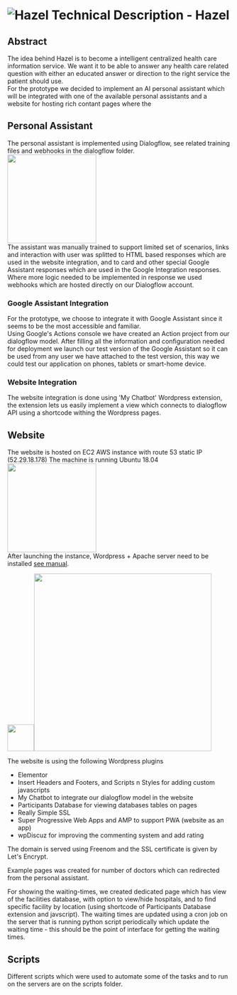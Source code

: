 # ![Hazel](https://hazel.gq/wp-content/uploads/2019/06/robot96.png) Technical Description - Hazel 


## Abstract
The idea behind Hazel is to become a intelligent centralized health care information service. We want it to be able to answer any health care related question with either an educated answer or direction to the right service the patient should use.  
For the prototype we decided to implement an AI personal assistant which will be integrated with one of the available personal assistants  and a website for hosting rich contant pages where the 

## Personal Assistant
The personal assistant is implemented using Dialogflow, see related training files and webhooks in the dialogflow folder.  
<img src="https://upload.wikimedia.org/wikipedia/en/thumb/c/c7/Dialogflow_logo.svg/1280px-Dialogflow_logo.svg.png" width="200"/>  
The assistant was manually trained to support limited set of scenarios, links and interaction with user was splitted to HTML based responses which are used in the website integration, and to card and other special Google Assistant responses which are used in the Google Integration responses. Where more logic needed to be implemented in response we used webhooks which are hosted directly on our Dialogflow account. 

### Google Assistant Integration
For the prototype, we choose to integrate it with Google Assistant since it seems to be the most accessible and familiar.  
Using Google's Actions console we have created an Action project from our dialogflow model. After filling all the information and configuration needed for deployment we launch our test version of the Google Assistant so it can be used from any user we have attached to the test version, this way we could test our application on phones, tablets or smart-home device.

### Website Integration
The website integration is done using 'My Chatbot' Wordpress extension, the extension lets us easily implement a view which connects to dialogflow API using a shortcode withing the Wordpress pages.

## Website

The website is hosted on EC2 AWS instance with route 53 static IP (52.29.18.178)
The machine is running Ubuntu 18.04  
<img src="https://www.securview.com/wp-content/uploads/2018/02/aws-logo.png" width="200"/>  
After launching the instance, Wordpress + Apache server need to be installed [see manual](https://www.digitalocean.com/community/tutorials/how-to-install-wordpress-with-lamp-on-ubuntu-18-04).

<img src="https://s.w.org/style/images/about/WordPress-logotype-wmark.png" width="60"/><img src="https://httpd.apache.org/images/httpd_logo_wide_new.png" width="400"/>   

The website is using the following Wordpress plugins

 * Elementor
 * Insert Headers and Footers, and Scripts n Styles for adding custom javascripts
 * My Chatbot to integrate our dialogflow model in the website
 * Participants Database for viewing databases tables on pages
 * Really Simple SSL
 * Super Progressive Web Apps and AMP to support PWA (website as an app)
 * wpDiscuz for improving the commenting system and add rating

The domain is served using Freenom and the SSL certificate is given by Let's Encrypt.

Example pages was created for number of doctors which can redirected from the personal assistant.  

For showing the waiting-times, we created dedicated page which has view of the facilities database, with option to view/hide hospitals, and to find specific facility by location (using shortcode of Participants Database extension and javscript). The waiting times are updated using a cron job on the server that is running python script periodically which update the waiting time - this should be the point of interface for getting the waiting times.

## Scripts
Different scripts which were used to automate some of the tasks and to run on the servers are on the scripts folder.





